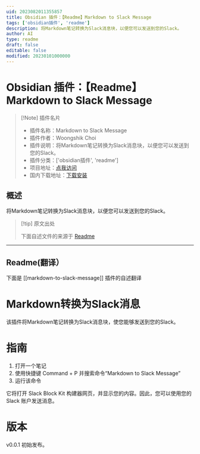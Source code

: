 ```yaml
---
uid: 2023082011355857
title: Obsidian 插件：【Readme】Markdown to Slack Message
tags: ['obsidian插件', 'readme']
description: 将Markdown笔记转换为Slack消息块，以便您可以发送到您的Slack。
author: AI
type: readme
draft: false
editable: false
modified: 20230101000000
---
```


# Obsidian 插件：【Readme】Markdown to Slack Message

> [!Note] 插件名片
> - 插件名称：Markdown to Slack Message
> - 插件作者：Woongshik Choi
> - 插件说明：将Markdown笔记转换为Slack消息块，以便您可以发送到您的Slack。
> - 插件分类：['obsidian插件', 'readme']
> - 项目地址：[点我访问](https://github.com/idreamer/markdown-to-slack-message)
> - 国内下载地址：[下载安装](https://pkmer.cn/products/plugin/pluginMarket/?markdown-to-slack-message)

## 概述

将Markdown笔记转换为Slack消息块，以便您可以发送到您的Slack。



> [!tip] 原文出处
> 
>下面自述文件的来源于 [Readme](https://ghproxy.net/https://raw.githubusercontent.com/idreamer/markdown-to-slack-message/master/README.md)
> 

---

## Readme(翻译）

下面是 [[markdown-to-slack-message]] 插件的自述翻译


# Markdown转换为Slack消息

该插件将Markdown笔记转换为Slack消息块，使您能够发送到您的Slack。
# 指南

1. 打开一个笔记
2. 使用快捷键 Command + P 并搜索命令“Markdown to Slack Message”
3. 运行该命令

它将打开 Slack Block Kit 构建器网页，并显示您的内容。因此，您可以使用您的 Slack 账户发送消息。
# 版本

v0.0.1
初始发布。



